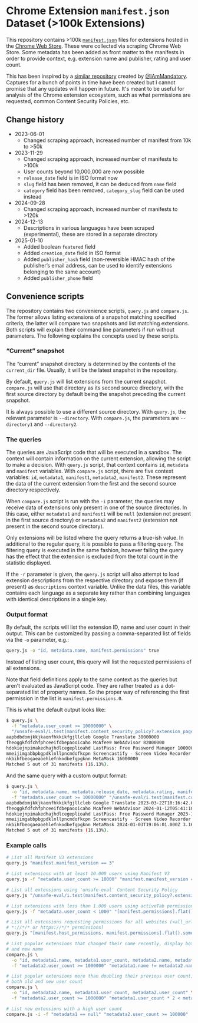 # Chrome Extension `manifest.json` Dataset (>100k Extensions)

This repository contains >100k [`manifest.json`](https://developer.chrome.com/extensions/manifest) files for extensions hosted in the [Chrome Web Store](https://chromewebstore.google.com/). These were collected via scraping Chrome Web Store. Some metadata has been added as front matter to the manifests in order to provide context, e.g. extension name and publisher, rating and user count.

This has been inspired by a [similar repository](https://github.com/mandatoryprogrammer/chrome-extension-manifests-dataset/) created by [@IAmMandatory](https://infosec.exchange/@mandatory). Captures for a bunch of points in time have been created but I cannot promise that any updates will happen in future. It's meant to be useful for analysis of the Chrome extension ecosystem, such as what permissions are requested, common Content Security Policies, etc.

## Change history

* 2023-06-01
  * Changed scraping approach, increased number of manifest from 10k to >50k
* 2023-11-29
  * Changed scraping approach, increased number of manifests to >100k
  * User counts beyond 10,000,000 are now possible
  * `release_date` field is in ISO format now
  * `slug` field has been removed, it can be deduced from `name` field
  * `category` field has been removed, `category_slug` field can be used instead
* 2024-09-28
  * Changed scraping approach, increased number of manifests to >120k
* 2024-12-13
  * Descriptions in various languages have been scraped (experimental), these are stored in a separate directory
* 2025-01-10
  * Added boolean `featured` field
  * Added `creation_date` field in ISO format
  * Added `publisher_hash` field (non-reversible HMAC hash of the publisher’s email address, can be used to identify extensions belonging to the same account)
  * Added `publisher_phone` field

## Convenience scripts

The repository contains two convenience scripts, `query.js` and `compare.js`. The former allows listing extensions of a snapshot matching specified criteria, the latter will compare two snapshots and list matching extensions. Both scripts will explain their command line parameters if run without parameters. The following explains the concepts used by these scripts.

### “Current” snapshot

The “current” snapshot directory is determined by the contents of the `current_dir` file. Usually, it will be the latest snapshot in the repository.

By default, `query.js` will list extensions from the current snapshot. `compare.js` will use that directory as its second source directory, with the first source directory by default being the snapshot preceding the current snapshot.

It is always possible to use a different source directory. With `query.js`, the relevant parameter is `--directory`. With `compare.js`, the parameters are `--directory1` and `--directory2`.

### The queries

The queries are JavaScript code that will be executed in a sandbox. The context will contain information on the current extension, allowing the script to make a decision. With `query.js` script, that context contains `id`, `metadata` and `manifest` variables. With `compare.js` script, there are five context variables: `id`, `metadata1`, `manifest1`, `metadata2`, `manifest2`. These represent the data of the current extension from the first and the second source directory respectively.

When `compare.js` script is run with the `-i` parameter, the queries may receive data of extensions only present in one of the source directories. In this case, either `metadata1` and `manifest1` will be `null` (extension not present in the first source directory) or `metadata2` and `manifest2` (extension not present in the second source directory).

Only extensions will be listed where the query returns a true-ish value. In additional to the regular query, it is possible to pass a filtering query. The filtering query is executed in the same fashion, however failing the query has the effect that the extension is excluded from the total count in the statistic displayed.

If the `-r` parameter is given, the `query.js` script will also attempt to load extension descriptions from the respective directory and expose them (if present) as `descriptions` context variable. Unlike the data files, this variable contains each language as a separate key rather than combining languages with identical descriptions in a single key.

### Output format

By default, the scripts will list the extension ID, name and user count in their output. This can be customized by passing a comma-separated list of fields via the `-o` parameter, e.g.:

```sh
query.js -o "id, metadata.name, manifest.permissions" true
```

Instead of listing user count, this query will list the requested permissions of all extensions.

Note that field definitions apply to the same context as the queries but aren’t evaluated as JavaScript code. They are rather treated as a dot-separated list of property names. So the proper way of referencing the first permission in the list is `manifest.permissions.0`.

This is what the default output looks like:

```sh
$ query.js \
  -f "metadata.user_count >= 10000000" \
  "/unsafe-eval/i.test(manifest.content_security_policy?.extension_pages || manifest.content_security_policy)"
aapbdbdomjkkjkaonfhkkikfgjllcleb Google Translate 38000000
fheoggkfdfchfphceeifdbepaooicaho McAfee® WebAdvisor 82000000
hdokiejnpimakedhajhdlcegeplioahd LastPass: Free Password Manager 10000000
mmeijimgabbpbgpdklnllpncmdofkcpn Screencastify - Screen Video Recorder 12000000
nkbihfbeogaeaoehlefnkodbefgpgknn MetaMask 16000000
Matched 5 out of 31 manifests (16.13%).
```

And the same query with a custom output format:

```sh
$ query.js \
  -o "id, metadata.name, metadata.release_date, metadata.rating, manifest.manifest_version" \
  -f "metadata.user_count >= 10000000" "/unsafe-eval/i.test(manifest.content_security_policy?.extension_pages || manifest.content_security_policy)"
aapbdbdomjkkjkaonfhkkikfgjllcleb Google Translate 2023-03-22T10:16:42.000Z 4.334249213282607 2
fheoggkfdfchfphceeifdbepaooicaho McAfee® WebAdvisor 2024-01-12T05:41:10.000Z 4.565129151291513 3
hdokiejnpimakedhajhdlcegeplioahd LastPass: Free Password Manager 2023-12-15T18:24:57.000Z 4.349355259345117 2
mmeijimgabbpbgpdklnllpncmdofkcpn Screencastify - Screen Video Recorder 2023-12-01T15:33:04.000Z 3.976567884217781 2
nkbihfbeogaeaoehlefnkodbefgpgknn MetaMask 2024-01-03T19:06:01.000Z 3.1609870740305523 2
Matched 5 out of 31 manifests (16.13%).
```


### Example calls

```sh
# List all Manifest V3 extensions
query.js "manifest.manifest_version == 3"
```

```sh
# List extensions with at least 10.000 users using Manifest V3
query.js -f "metadata.user_count >= 10000" "manifest.manifest_version == 3"
```

```sh
# List all extensions using 'unsafe-eval' Content Security Policy
query.js "/unsafe-eval/i.test(manifest.content_security_policy?.extension_pages || manifest.content_security_policy)"
```

```sh
# List extensions with less than 1.000 users using activeTab permission
query.js -f "metadata.user_count < 1000" "[manifest.permissions].flat().includes('activeTab')"
```

```sh
# List all extensions requesting permissions for all websites (<all_urls>,
# *://*/* or https://*/* permissions)
query.js "[manifest.host_permissions, manifest.permissions].flat().some(permission => ['<all_urls>', '*://*/*', 'https://*/*'].includes(permission))"
```

```sh
# List popular extensions that changed their name recently, display both old
# and new name
compare.js \
  -o "id, metadata1.name, metadata1.user_count, metadata2.name, metadata2.user_count" \
  -f "metadata2.user_count >= 1000000" "metadata1.name != metadata2.name"
```

```sh
# List popular extensions more than doubling their previous user count, display
# both old and new user count
compare.js \
  -o "id, metadata2.name, metadata1.user_count, metadata2.user_count" \
  -f "metadata2.user_count >= 1000000" "metadata1.user_count * 2 < metadata2.user_count"
```

```sh
# List new extensions with a high user count
compare.js -i -f "metadata1 == null" "metadata2.user_count >= 100000"
```
